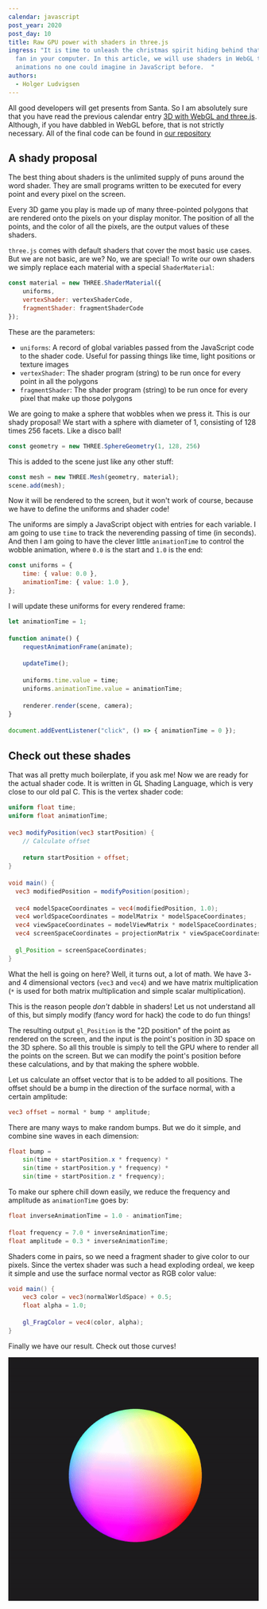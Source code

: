 ```yaml
---
calendar: javascript
post_year: 2020
post_day: 10
title: Raw GPU power with shaders in three.js
ingress: "It is time to unleash the christmas spirit hiding behind that noisy
  fan in your computer. In this article, we will use shaders in WebGL to make
  animations no one could imagine in JavaScript before.  "
authors:
  - Holger Ludvigsen
---
```

All good developers will get presents from Santa. So I am absolutely sure that you have read the previous calendar entry [3D with WebGL and three.js](https://javascript.christmas/2020/9). Although, if you have dabbled in WebGL before, that is not strictly necessary. All of the final code can be found in [our repository](https://github.com/bekk/webgl-christmas)

## A shady proposal

The best thing about shaders is the unlimited supply of puns around the word shader. They are small programs written to be executed for every point and every pixel on the screen. 

Every 3D game you play is made up of many three-pointed polygons that are rendered onto the pixels on your display monitor. The position of all the points, and the color of all the pixels, are the output values of these shaders.

`three.js` comes with default shaders that cover the most basic use cases. But we are not basic, are we? No, we are special! To write our own shaders we simply replace each material with a special `ShaderMaterial`:

```javascript
const material = new THREE.ShaderMaterial({
    uniforms,
    vertexShader: vertexShaderCode,
    fragmentShader: fragmentShaderCode
});
```

These are the parameters:

- `uniforms`: A record of global variables passed from the JavaScript code to the shader code. Useful for passing things like time, light positions or texture images
- `vertexShader`: The shader program (string) to be run once for every point in all the polygons
- `fragmentShader`: The shader program (string) to be run once for every pixel that make up those polygons

We are going to make a sphere that wobbles when we press it. This is our shady proposal! We start with a sphere with diameter of 1, consisting of 128 times 256 facets. Like a disco ball!

```javascript
const geometry = new THREE.SphereGeometry(1, 128, 256)
```

This is added to the scene just like any other stuff:

```javascript
const mesh = new THREE.Mesh(geometry, material);
scene.add(mesh);
```

Now it will be rendered to the screen, but it won't work of course, because we have to define the uniforms and shader code!

The uniforms are simply a JavaScript object with entries for each variable. I am going to use `time` to track the neverending passing of time (in seconds). And then I am going to have the clever little `animationTime` to control the wobble animation, where `0.0` is the start and `1.0` is the end:

```javascript
const uniforms = {
    time: { value: 0.0 },
    animationTime: { value: 1.0 },
};
```

I will update these uniforms for every rendered frame:

```javascript
let animationTime = 1;

function animate() {
    requestAnimationFrame(animate);

    updateTime();
    
    uniforms.time.value = time;
    uniforms.animationTime.value = animationTime;

    renderer.render(scene, camera);
}

document.addEventListener("click", () => { animationTime = 0 }); 
```

## Check out these shades

That was all pretty much boilerplate, if you ask me! Now we are ready for the actual shader code. It is written in GL Shading Language, which is very close to our old pal C. This is the vertex shader code:

```glsl
uniform float time;
uniform float animationTime;

vec3 modifyPosition(vec3 startPosition) {
    // Calculate offset

    return startPosition + offset;
}

void main() {
  vec3 modifiedPosition = modifyPosition(position);

  vec4 modelSpaceCoordinates = vec4(modifiedPosition, 1.0);
  vec4 worldSpaceCoordinates = modelMatrix * modelSpaceCoordinates;
  vec4 viewSpaceCoordinates = modelViewMatrix * modelSpaceCoordinates;
  vec4 screenSpaceCoordinates = projectionMatrix * viewSpaceCoordinates;

  gl_Position = screenSpaceCoordinates;
}
```

What the hell is going on here? Well, it turns out, a lot of math. We have 3- and 4 dimensional vectors (`vec3` and `vec4`) and we have matrix multiplication (`*` is used for both matrix multiplication and simple scalar multiplication).

This is the reason people _don't_ dabble in shaders! Let us not understand all of this, but simply modify (fancy word for hack) the code to do fun things!

The resulting output `gl_Position` is the "2D position" of the point as rendered on the screen, and the input is the point's position in 3D space on the 3D sphere. So all this trouble is simply to tell the GPU where to render all the points on the screen. But we can modify the point's position before these calculations, and by that making the sphere wobble.

Let us calculate an offset vector that is to be added to all positions. The offset should be a bump in the direction of the surface normal, with a certain amplitude:

```glsl
vec3 offset = normal * bump * amplitude;
```

There are many ways to make random bumps. But we do it simple, and combine sine waves in each dimension:

```glsl
float bump = 
    sin(time + startPosition.x * frequency) *
    sin(time + startPosition.y * frequency) *
    sin(time + startPosition.z * frequency);
```

To make our sphere chill down easily, we reduce the frequency and amplitude as `animationTime` goes by:


```glsl
float inverseAnimationTime = 1.0 - animationTime;

float frequency = 7.0 * inverseAnimationTime;
float amplitude = 0.3 * inverseAnimationTime;
```

Shaders come in pairs, so we need a fragment shader to give color to our pixels. Since the vertex shader was such a head exploding ordeal, we keep it simple and use the surface normal vector as RGB color value:

```glsl
void main() { 
    vec3 color = vec3(normalWorldSpace) + 0.5;
    float alpha = 1.0;

    gl_FragColor = vec4(color, alpha);
}
```

Finally we have our result. Check out those curves!

![gif-part2](https://raw.githubusercontent.com/bekk/webgl-christmas/master/misc/gif-part2.gif)
